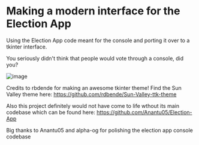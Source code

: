 # Making a modern interface for the Election App
Using the Election App code meant for the console and porting it over to a tkinter interface. 

You seriously didn't think that people would vote through a console, did you?

![image](https://user-images.githubusercontent.com/91123163/189565463-76023847-3752-4b48-a411-e6fadb8c9676.png)

Credits to rbdende for making an awesome tkinter theme!
Find the Sun Valley theme here: https://github.com/rdbende/Sun-Valley-ttk-theme

Also this project definitely would not have come to life wthout its main codebase which can be found here: https://github.com/Anantu05/Election-App

Big thanks to Anantu05 and alpha-og for polishing the election app console codebase
